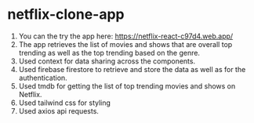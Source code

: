 # netflix-clone-app
1. You can the try the app here: https://netflix-react-c97d4.web.app/
2. The app retrieves the list of movies and shows that are overall top trending as well as the top trending based on the genre.
3. Used context for data sharing across the components.
4. Used firebase firestore to retrieve and store the data as well as for the authentication.
5. Used tmdb for getting the list of top trending movies and shows on Netflix.
6. Used tailwind css for styling 
7. Used axios api requests.
